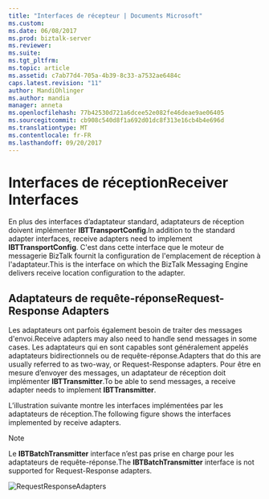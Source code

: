 ```yaml
---
title: "Interfaces de récepteur | Documents Microsoft"
ms.custom: 
ms.date: 06/08/2017
ms.prod: biztalk-server
ms.reviewer: 
ms.suite: 
ms.tgt_pltfrm: 
ms.topic: article
ms.assetid: c7ab77d4-705a-4b39-8c33-a7532ae6484c
caps.latest.revision: "11"
author: MandiOhlinger
ms.author: mandia
manager: anneta
ms.openlocfilehash: 77b42530d721a6dcee52e082fe46deae9ae06405
ms.sourcegitcommit: cb908c540d8f1a692d01dc8f313e16cb4b4e696d
ms.translationtype: MT
ms.contentlocale: fr-FR
ms.lasthandoff: 09/20/2017
---
```

# <a name="receiver-interfaces"></a><span data-ttu-id="fbd49-102">Interfaces de réception</span><span class="sxs-lookup"><span data-stu-id="fbd49-102">Receiver Interfaces</span></span>
<span data-ttu-id="fbd49-103">En plus des interfaces d’adaptateur standard, adaptateurs de réception doivent implémenter **IBTTransportConfig**.</span><span class="sxs-lookup"><span data-stu-id="fbd49-103">In addition to the standard adapter interfaces, receive adapters need to implement **IBTTransportConfig**.</span></span> <span data-ttu-id="fbd49-104">C'est dans cette interface que le moteur de messagerie BizTalk fournit la configuration de l'emplacement de réception à l'adaptateur.</span><span class="sxs-lookup"><span data-stu-id="fbd49-104">This is the interface on which the BizTalk Messaging Engine delivers receive location configuration to the adapter.</span></span>  
  
## <a name="request-response-adapters"></a><span data-ttu-id="fbd49-105">Adaptateurs de requête-réponse</span><span class="sxs-lookup"><span data-stu-id="fbd49-105">Request-Response Adapters</span></span>  
 <span data-ttu-id="fbd49-106">Les adaptateurs ont parfois également besoin de traiter des messages d'envoi.</span><span class="sxs-lookup"><span data-stu-id="fbd49-106">Receive adapters may also need to handle send messages in some cases.</span></span> <span data-ttu-id="fbd49-107">Les adaptateurs qui en sont capables sont généralement appelés adaptateurs bidirectionnels ou de requête-réponse.</span><span class="sxs-lookup"><span data-stu-id="fbd49-107">Adapters that do this are usually referred to as two-way, or Request-Response adapters.</span></span> <span data-ttu-id="fbd49-108">Pour être en mesure d’envoyer des messages, un adaptateur de réception doit implémenter **IBTTransmitter**.</span><span class="sxs-lookup"><span data-stu-id="fbd49-108">To be able to send messages, a receive adapter needs to implement **IBTTransmitter**.</span></span>  
  
 <span data-ttu-id="fbd49-109">L’illustration suivante montre les interfaces implémentées par les adaptateurs de réception.</span><span class="sxs-lookup"><span data-stu-id="fbd49-109">The following figure shows the interfaces implemented by receive adapters.</span></span>  
  
> [!NOTE]
>  <span data-ttu-id="fbd49-110">Le **IBTBatchTransmitter** interface n’est pas prise en charge pour les adaptateurs de requête-réponse.</span><span class="sxs-lookup"><span data-stu-id="fbd49-110">The **IBTBatchTransmitter** interface is not supported for Request-Response adapters.</span></span>  
  
 ![](../core/media/requestresponseadapters.gif "RequestResponseAdapters")
